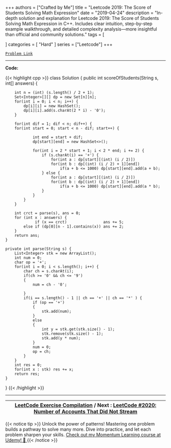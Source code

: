 
+++
authors = ["Crafted by Me"]
title = "Leetcode 2019: The Score of Students Solving Math Expression"
date = "2019-04-24"
description = "In-depth solution and explanation for Leetcode 2019: The Score of Students Solving Math Expression in C++. Includes clear intuition, step-by-step example walkthrough, and detailed complexity analysis—more insightful than official and community solutions."
tags = [
    
]
categories = [
    "Hard"
]
series = ["Leetcode"]
+++



[`Problem Link`](https://leetcode.com/problems/the-score-of-students-solving-math-expression/description/)

---

**Code:**

{{< highlight cpp >}}
class Solution {
    public int scoreOfStudents(String s, int[] answers) {

        int n = (int) (s.length() / 2 + 1);
        Set<Integer>[][] dp = new Set[n][n];
        for(int i = 0; i < n; i++) {
            dp[i][i] = new HashSet();
            dp[i][i].add(s.charAt(2 * i) - '0');
        }

        for(int dif = 1; dif < n; dif++) {
        for(int start = 0; start < n - dif; start++) {

                int end = start + dif;
                dp[start][end] = new HashSet<>();

                for(int i = 2 * start + 1; i < 2 * end; i += 2) {
                    if (s.charAt(i) == '+') {
                        for(int a : dp[start][(int) (i / 2)])
                        for(int b : dp[(int) (i / 2) + 1][end])
                            if(a + b <= 1000) dp[start][end].add(a + b);
                    } else {
                        for(int a : dp[start][(int) (i / 2)])
                        for(int b : dp[(int) (i / 2) + 1][end])
                            if(a + b <= 1000) dp[start][end].add(a * b);
                    }
                }
            }
        }

        int crct = parse(s), ans = 0;
        for (int x : answers) {
                 if (x == crct)                ans += 5;
            else if (dp[0][n - 1].contains(x)) ans += 2;
        }
        return ans;
    }
    
    private int parse(String s) {
        List<Integer> stk = new ArrayList();
        int num = 0;
        char op = '+';
        for(int i = 0; i < s.length(); i++) {
            char ch = s.charAt(i);
            if(ch >= '0' && ch <= '9') 
            {
                num = ch - '0';
                                    
            }
            if(i == s.length() - 1 || ch == '+' || ch == '*' ) {
                if (op == '+')
                {
                    stk.add(num);
                }
                else
                {                                    
                    int y = stk.get(stk.size() - 1);
                    stk.remove(stk.size() - 1);
                    stk.add(y * num);
                }
                num = 0;
                op = ch;
            }
        }
        int res = 0;
        for(int x : stk) res += x;
        return res;
    }
}
{{< /highlight >}}


---

| [LeetCode Exercise Compilation](https://grid47.xyz/leetcode/) / Next : [LeetCode #2020: Number of Accounts That Did Not Stream](https://grid47.xyz/posts/leetcode_2020) |
| --- |
{{< notice tip >}}
Unlock the power of patterns! Mastering one problem builds a pathway to solve many more. Dive into practice, and let each problem sharpen your skills. [Check out my Momentum Learning course at Udemy! 🚀 ](https://www.udemy.com/course/algorithms-and-data-structures-in-cpp/)
{{< /notice >}}

